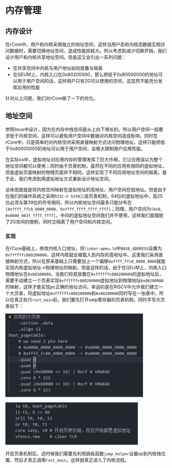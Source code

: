 # 内存管理

## 内存设计

在rCore中，用户和内核采用独立的地址空间，这样当用户态和内核态数据互相访问数据时，需要切换地址空间，造成性能损耗大。所以考虑到减少切换开销，我们设计用户和内核共享地址空间。但是这又会引出一系列问题：
- 在共享空间中内核与用户地址如何放置与隔离
- 在QEUM上，内核入口在0x80200000，那么把低于0x80000000的地址可以用于用户空间的话，这样用户只有2G可以使用的空间，这显然不能充分发挥应用的性能

针对以上问题，我们对rCore做了一下的优化。

## 地址空间

参照linux中设计，因为在内存中栈空间是从上向下增长的，所以用户空间一般要求低于内核空间，这样可以避免用户空间中数据对内核空间造成影响。同时在rCore中，只是简单的对内核空间采用直接映射方式访问物理地址，这样只能把低于0x80000000的地址可以用于用户空间，会极大限制用户应用性能。

在实际os中，虚拟地址对应用内存的管理发挥了巨大作用，它让应用误以为整个地址空间都可以使用；同时由于页表机制，虽然在不同的应用有相同的虚拟地址，但是虚拟页面映射的物理页面并不相同，这样实现了不同应用地址空间的隔离。基于此，我们考虑到用虚拟地址方式重新设计地址空间。

总体思路就是将内核空间映射在虚拟地址的高地址，用户空间在低地址。但是由于在我们的操作系统之采用`RISC-V SV39`三级页表机制，64位的虚拟地址中，高25位必须与第39位的符号相同，所以内核地址空间最多只能分布在`[0xffff_ffc0_0000_0000, 0xffff_ffff_ffff_ffff]`；同理，用户空间为`[0x0, 0x0000_003f_ffff_ffff]`。中间的虚拟地址空间我们并不使用，这样我们就摆脱了2G空间的限制，同时又隔离了用户空间和内核空间。

### 实现

在rCore基础上，修改内核入口地址，将`linker-qemu.ld`中`BASE_ADDRESS`设置为`0xffffffc080200000`，这样内核就会被载入到内存的高地址中。这里我们采用直接映射方式，所以在原来基础上只需要加上一个偏移`0xffff_ffc0_0000_0000`就能实现内核虚拟地址->物理地址的映射。但是这样的话，由于在QEUM上，内核入口物理地址在`0x80200000`，当我们将其放置在`0xffffffc080200000`的虚拟地址后，需要手动建立一个页表实现`0xffffffc080200000`虚拟地址到物理地址`0x80200000`的映射，这样才能实现pc正确的地址访问。幸运的是在RISCV中允许我们建立一个大页表，将虚拟地址`0xffffffc080200000`和`0x80200000`同时写在一张表中。所以在真正执行`rust_main`前，我们要先打开satp寄存器的页表机制，同时手写大页表如下：

![alt text](./image/image1.png)

![alt text](./image/image.png)

开启页表机制后，这时候我们需要先利用跳板函数`jump_helper`设置sp到内核栈位置，然后才真正调用`rust_main`，这样就真正进入了内核流程。
